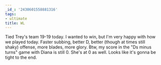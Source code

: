 ```yaml
---
_id_: '2430601558881316'
tags:
- ultimate
title: WL
---
```


Tied Trey's team 19-19 today. I wanted to win, but I'm very happy with how we played today. Faster subbing, better D, better (though at times still shaky) offense, more blades, more glory. Btw, my score in the "Ds minus turns" game with Diana is still 0. She's at 0 as well. Looks like it's gonna be tight to the end.